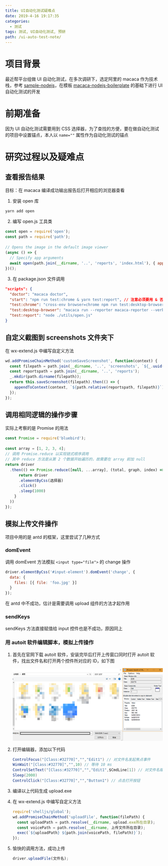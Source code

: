 ```yaml
---
title: UI自动化测试疑难点
date: 2019-4-16 19:17:35
categories:
  - 测试
tags: 测试, UI自动化测试, 预研
path: /ui-auto-test-note/
---
```


# 项目背景

最近帮平台组做 UI 自动化测试，在多次调研下，选定阿里的 macaca 作为技术栈，参考 [sample-nodejs](https://github.com/macaca-sample/sample-nodejs)，在模板 [macaca-nodejs-boilerplate](https://github.com/macaca-sample/macaca-nodejs-boilerplate) 的基础下进行 UI 自动化测试的开发

# 前期准备

因为 UI 自动化测试需要用到 CSS 选择器，为了查找的方便，要在做自动化测试的项目中设置锚点，本人以 `name=""` 属性作为自动化测试的锚点

# 研究过程以及疑难点

## 查看报告结果

目标：在 macaca 编译成功输出报告后打开相应的浏览器查看

1. 安装 open 库

```bash
yarn add open
```

2. 编写 open.js 工具类

```js
const open = require('open');
const path = require('path');

// Opens the image in the default image viewer
(async () => {
  // Specify app arguments
  await open(path.join(__dirname, '..', 'reports', 'index.html'), { app: 'chrome' });
})();
```

3. 在 package.json 文件调用

```json
"scripts": {
  "doctor": "macaca doctor",
  "start": "npm run test:chrome & yarn test:report", // 注意必须要用 & 否则测试失败后不会调用
  "test:chrome": "cross-env browser=chrome npm run test:desktop-browser",
  "test:desktop-browser": "macaca run --reporter macaca-reporter --verbose -d ./test/index.js",
  "test:report": "node ./utils/open.js"
}
```

## 自定义截图到 screenshots 文件夹下

在 wx-extend.js 中编写自定义方法

```js
wd.addPromiseChainMethod('customSaveScreenshot', function(context) {
  const filepath = path.join(__dirname, '..', 'screenshots', `${_.uuid()}.png`);
  const reportspath = path.join(__dirname, '..', 'reports');
  _.mkdir(path.dirname(filepath));
  return this.saveScreenshot(filepath).then(() => {
    appendToContext(context, `${path.relative(reportspath, filepath)}`);
  });
});
```

## 调用相同逻辑的操作步骤

实际上考察的是 Promise 的用法

```js
const Promise = require('bluebird');

const array = [1, 2, 3, 4];
// 调用 Promise.reduce 以实现链式顺序调用
// 其中 reduce 方法是从第 2 个数据开始遍历的，故需要在 array 前加 null
return driver
  .then(() => Promise.reduce([null, ...array], (total, graph, index) => {
      return driver
      .elementByCss(选择器)
      .click()
      .sleep(1000)
    }
  ))
});
```

## 模拟上传文件操作

项目中用的是 antd 的框架，这里尝试了几种方式

### domEvent

调用 domEvent 方法模拟 `<input type="file">` 的 change 操作

```js
driver.elementByCss('#input-element').domEvent('change', {
  data: {
    files: [{ file: 'foo.jpg' }]
  }
});
```

在 antd 中不成功，估计是需要调用 upload 组件的方法才起作用

### sendKeys

sendKeys 方法直接赋值给 input 控件也是不成功，原因同上

### 用 autoit 软件编辑脚本，模拟上传操作

1. 首先在官网下载 autoit 软件，安装完毕后打开上传窗口同时打开 autoit 软件，找出文件名和打开两个控件所对应的 ID，如下图

   ![](2019-04-16-19-57-29.png)

2. 打开编辑器，添加以下代码

   ```c#
   ControlFocus("[Class:#32770]","","Edit1") // 对文件名发起焦点事件
   WinWait("[Class:#32770]","",10) // 等待 10 ms
   ControlSetText("[Class:#32770]","","Edit1",$CmdLine[1]) // 对文件名赋值，其中 $CmdLine[1] 代表调用命令的第一个参数
   Sleep(2000)
   ControlClick("[Class:#32770]","","Button1") // 点击打开按钮
   ```

3. 编译以上代码生成 upload.exe

4. 在 wx-extend.js 中编写自定义方法

   ```js
   require('shelljs/global');
   wd.addPromiseChainMethod('uploadFile', function(filePath) {
     const uploadPath = path.resolve(__dirname, upload.exe所在目录);
     const voicePath = path.resolve(__dirname, 上传文件所在目录);
     exec(`${uploadPath} ${path.join(voicePath, filePath)}`);
   });
   ```

5. 愉快的调用方法，成功上传

   ```js
   driver.uploadFile(文件名);
   ```
